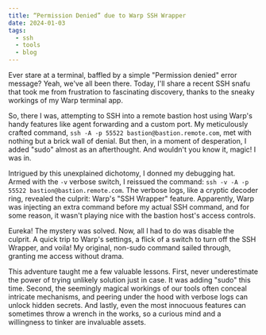 ```yaml
---
title: “Permission Denied” due to Warp SSH Wrapper
date: 2024-01-03
tags:
  - ssh
  - tools
  - blog
---
```


Ever stare at a terminal, baffled by a simple "Permission denied" error message? Yeah, we've all been there. Today, I'll share a recent SSH snafu that took me from frustration to fascinating discovery, thanks to the sneaky workings of my Warp terminal app.


So, there I was, attempting to SSH into a remote bastion host using Warp's handy features like agent forwarding and a custom port. My meticulously crafted command, `ssh -A -p 55522 bastion@bastion.remote.com`, met with nothing but a brick wall of denial. But then, in a moment of desperation, I added "sudo" almost as an afterthought. And wouldn't you know it, magic! I was in.


Intrigued by this unexplained dichotomy, I donned my debugging hat. Armed with the `-v` verbose switch, I reissued the command: `ssh -v -A -p 55522 bastion@bastion.remote.com`. The verbose logs, like a cryptic decoder ring, revealed the culprit: Warp's "SSH Wrapper" feature. Apparently, Warp was injecting an extra command before my actual SSH command, and for some reason, it wasn't playing nice with the bastion host's access controls.


Eureka! The mystery was solved. Now, all I had to do was disable the culprit. A quick trip to Warp's settings, a flick of a switch to turn off the SSH Wrapper, and voila! My original, non-sudo command sailed through, granting me access without drama.


This adventure taught me a few valuable lessons. First, never underestimate the power of trying unlikely solution just in case. It was adding "sudo" this time. Second, the seemingly magical workings of our tools often conceal intricate mechanisms, and peering under the hood with verbose logs can unlock hidden secrets. And lastly, even the most innocuous features can sometimes throw a wrench in the works, so a curious mind and a willingness to tinker are invaluable assets.



